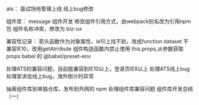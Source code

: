 ats：
面试场地管理上线
线上bug修改


组件库：
message 组件开发
修改组件引用方式，由webpack别名改为引用npm包
组件名称冲突，修改为 biz-ux

兼容性记录：
箭头函数作为对象属性，ie10上找不到，改成function
dataset 不兼容IE10，改用getAtrribute
组件构造函数内禁止使用 this.props,从参数获取props
babel 的 @babel/preset-env 



处理ATS的兼容问题，目前能兼容到IE10以上，登录页IE9以上
处理ATS线上bug
处理宣讲会线上bug，海外倒计时异常

抽离组件库到单独仓库，发布到外网的 npm
处理组件库兼容问题
组件库开发总结（一）
